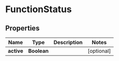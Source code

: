 # FunctionStatus

## Properties

Name | Type | Description | Notes
------------ | ------------- | ------------- | -------------
**active** | **Boolean** |  | [optional] 


